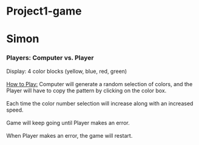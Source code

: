 # Project1-game
<h1>Simon</h1>
<h3>Players: Computer vs. Player</h3>
Display: 4 color blocks (yellow, blue, red, green)<br></br>
<u>How to Play:</u>
Computer will generate a random selection of colors, and the Player will have to copy the pattern by clicking on the color box.<br></br>
Each time the color number selection will increase along with an increased speed.<br></br>
Game will keep going until Player makes an error.<br></br>
When Player makes an error, the game will restart.

